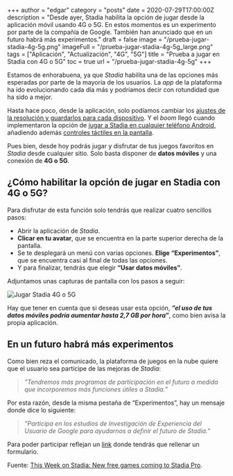 +++
author = "edgar"
category = "posts"
date = 2020-07-29T17:00:00Z
description = "Desde ayer, Stadia habilita la opción de jugar desde la aplicación móvil usando 4G o 5G. En estos momentos es un experimento por parte de la compañía de Google. También han anunciado que en un futuro habrá más experimentos."
draft = false
image = "/prueba-jugar-stadia-4g-5g.png"
imageFull = "/prueba-jugar-stadia-4g-5g_large.png"
tags = ["Aplicación", "Actualización", "4G", "5G"]
title = "Prueba a jugar en Stadia con 4G o 5G"
toc = true
url = "/prueba-jugar-stadia-4g-5g"
+++

Estamos de enhorabuena, ya que _Stadia_ habilita una de las opciones más esperadas por parte de la mayoría de los usuarios. La _app_ de la plataforma ha ido evolucionando cada día más y podríamos decir con rotundidad que ha sido a mejor. 

Hasta hace poco, desde la aplicación, solo podíamos cambiar los <a class="u-anchor" href="/elige-resolucion-nueva-funcion-stadia">ajustes de la resolución y guardarlos para cada dispositivo</a>. Y el _boom_ llegó cuando implementaron la opción de <a class="u-anchor" href="/jugar-stadia-cualquier-telefono-android">jugar a Stadia en cualquier teléfono Android</a>, añadiendo además <a class="u-anchor" href="/stadia-controles-tactiles-movil ">controles táctiles en la pantalla</a>.

Pues bien, desde hoy podrás jugar y disfrutar de tus juegos favoritos en _Stadia_ desde cualquier sitio. Solo basta disponer de **datos móviles** y una conexión de **4G o 5G**.

## ¿Cómo habilitar la opción de jugar en Stadia con 4G o 5G?

Para disfrutar de esta función solo tendrás que realizar cuatro sencillos pasos:

* Abrir la aplicación de _Stadia_.
* **Clicar en tu avatar**, que se encuentra en la parte superior derecha de la pantalla.
* Se te desplegará un menú con varias opciones. **Elige “Experimentos”**, que se encuentra casi al final de todas las opciones.
* Y para finalizar, tendrás que elegir **“Usar datos móviles”**.

Adjuntamos unas capturas de pantalla con los pasos a seguir:

<img class="u-borderImage u-lazyload lazyload" loading="lazy" data-src="/prueba-jugar-stadia-4g-5g/jugar-stadia-4g-5g.png" alt="Jugar Stadia 4G o 5G" title="Jugar Stadia 4G o 5G" />

Hay que tener en cuenta que si deseas usar esta opción, **_”el uso de tus datos móviles podría aumentar hasta 2,7 GB por hora”_**, como bien avisa la propia aplicación.

## En un futuro habrá más experimentos

Como bien reza el comunicado, la plataforma de juegos en la nube quiere que el usuario sea partícipe de las mejoras de _Stadia_:

> _”Tendremos más programas de participación en el futuro a medida que incorporemos más funciones útiles a Stadia.”_

Por esta razón, desde la misma pestaña de “Experimentos”, hay un mensaje donde dice lo siguiente:

> _”Participa en los estudios de Investigación de Experiencia del Usuario de Google para ayudarnos a definir el futuro de Stadia.”_

Para poder participar reflejan un <a class="u-anchor" href="https://google.qualtrics.com/jfe/form/SV_1LAOs22igMRcczX?reserved=1&utm_source=In-product&Q_Language=en&utm_medium=own_prd&utm_campaign=Q2&productTag=b2c&campaignDate=April2020&referral_code=UXhz498687" target="_blank" rel="nofollow noopener">link</a> donde tendrás que rellenar un formulario.

Fuente: <a class="u-anchor" href="https://community.stadia.com/t5/Stadia-Community-Blog/This-Week-on-Stadia-New-free-games-coming-to-Stadia-Pro/ba-p/27224" target="_blank" rel="nofollow noopener">This Week on Stadia: New free games coming to Stadia Pro</a>.
